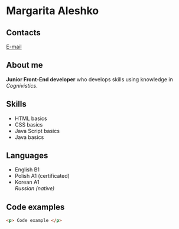 # Margarita Aleshko

## Contacts
[E-mail](margarita.aleshko@gmail.com)

## About me
**Junior Front-End developer** who develops skills using knowledge in *Cognivistics*.

## Skills
-	HTML basics
-	CSS basics
-	Java Script basics
-	Java basics
## Languages
-	English B1
-	Polish A1 (certificated)
-	Korean A1  
*Russian (native)*

## Code examples
``` html
<p> Code example </p>
